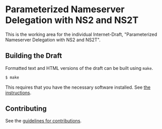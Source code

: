 # Parameterized Nameserver Delegation with NS2 and NS2T

This is the working area for the individual Internet-Draft, "Parameterized Nameserver Delegation with NS2 and NS2T".

## Building the Draft

Formatted text and HTML versions of the draft can be built using `make`.

```sh
$ make
```

This requires that you have the necessary software installed.  See
[the instructions](https://github.com/martinthomson/i-d-template/blob/master/doc/SETUP.md).


## Contributing

See the
[guidelines for contributions](https://github.com/timapril/ns2/blob/master/CONTRIBUTING.md).
